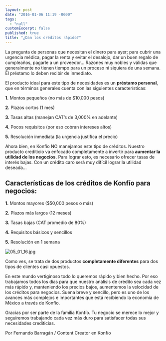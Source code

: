 ```yaml
---
layout: post
date: "2016-01-06 11:19 -0600"
tags: 
  - "null"
customExcerpt: false
published: true
title: "¿Dan los créditos rápido?"
---
```





La pregunta de personas que necesitan el dinero para ayer; para cubrir una urgencia médica, pagar la renta y evitar el desalojo, dar un buen regalo de cumpleaños, pagarle a un proveedor… Razones muy nobles y válidas que generalmente no tienen tiempo para un proceso ni siquiera de una semana. El préstamo lo deben recibir de inmediato.

El producto ideal para este tipo de necesidades es un **préstamo personal**, que en términos generales cuenta con las siguientes características:

**1.** Montos pequeños (no más de $10,000 pesos)

**2.** Plazos cortos (1 mes)

**3.** Tasas altas (manejan CAT’s de 3,000% en adelante)

**4.** Pocos requisitos (por eso cobran intereses altos)

**5.** Resolución inmediata (la urgencia justifica el precio)

Ahora bien, en Konfío NO manejamos este tipo de créditos. Nuestro producto crediticio va enfocado completamente a invertir para **aumentar la utilidad de los negocios.** Para lograr esto, es necesario ofrecer tasas de interés bajas. Con un crédito caro será muy difícil lograr la utilidad deseada…

## Características de los créditos de Konfío para negocios:

**1.** Montos mayores ($50,000 pesos o más)

**2.** Plazos más largos (12 meses)

**3.** Tasas bajas (CAT promedio de 80%)

**4.** Requisitos básicos y sencillos

**5.** Resolución en 1 semana

![05_01_16.jpg]({{site.baseurl}}/img/05_01_16.jpg)

Como ves, se trata de dos productos **completamente diferentes** para dos tipos de clientes casi opuestos.

En este mundo vertiginoso todo lo queremos rápido y bien hecho. Por eso trabajamos todos los días para que nuestro análisis de crédito sea cada vez más rápido y, manteniendo los precios bajos, aumentemos la velocidad de los créditos para negocios. Suena breve y sencillo, pero es uno de los avances más complejos e importantes que está recibiendo la economía de México a través de Konfío. 

Gracias por ser parte de la familia Konfío. Tu negocio se merece lo mejor y seguiremos trabajando cada vez más duro para satisfacer todas sus necesidades crediticias.

Por Fernando Barragán / Content Creator en Konfío
